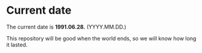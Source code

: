 # Current date

The current date is **1991.06.28.** (YYYY.MM.DD.)

This repository will be good when the world ends, so we will know how long it lasted.